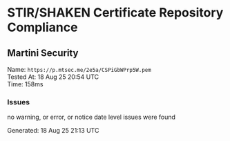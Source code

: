 # STIR/SHAKEN Certificate Repository Compliance

## Martini Security

Name: `https://p.mtsec.me/2e5a/CSPiGbWPrp5W.pem`\
Tested At: 18 Aug 25 20:54 UTC\
Time: 158ms

### Issues

no warning, or error, or notice date level issues were found

Generated: 18 Aug 25 21:13 UTC